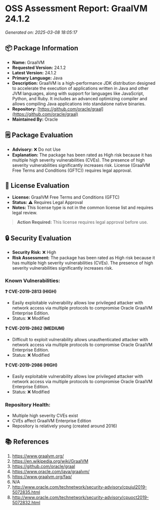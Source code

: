 # OSS Assessment Report: GraalVM 24.1.2

*Generated on: 2025-03-08 18:05:17*


## 📦 Package Information

- **Name:** GraalVM
- **Requested Version:** 24.1.2
- **Latest Version:** 24.1.2
- **Primary Language:** Java
- **Description:** GraalVM is a high-performance JDK distribution designed to accelerate the execution of applications written in Java and other JVM languages, along with support for languages like JavaScript, Python, and Ruby. It includes an advanced optimizing compiler and allows compiling Java applications into standalone native binaries.
- **Repository:** [https://github.com/oracle/graal](https://github.com/oracle/graal)
- **Maintained By:** Oracle

## 🗒️ Package Evaluation

- **Advisory:** ❌ Do not Use
- **Explanation:** The package has been rated as High risk because it has multiple high severity vulnerabilities (CVEs). The presence of high severity vulnerabilities significantly increases risk. License (GraalVM Free Terms and Conditions (GFTC)) requires legal approval.

## 📜 License Evaluation

- **License:** GraalVM Free Terms and Conditions (GFTC)
- **Status:** ⚠️ Requires Legal Approval
- **Notes:** This license type is not in the common license list and requires legal review.

> **Action Required:** This license requires legal approval before use.

## 🔒 Security Evaluation

- **Security Risk:** ❌ High
- **Risk Assessment:** The package has been rated as High risk because it has multiple high severity vulnerabilities (CVEs). The presence of high severity vulnerabilities significantly increases risk.

### Known Vulnerabilities:

**❓ CVE-2019-2813 (HIGH)**
- Easily exploitable vulnerability allows low privileged attacker with network access via multiple protocols to compromise Oracle GraalVM Enterprise Edition.
- Status: ❌ Modified

**❓ CVE-2019-2862 (MEDIUM)**
- Difficult to exploit vulnerability allows unauthenticated attacker with network access via multiple protocols to compromise Oracle GraalVM Enterprise Edition.
- Status: ❌ Modified

**❓ CVE-2019-2986 (HIGH)**
- Easily exploitable vulnerability allows low privileged attacker with network access via multiple protocols to compromise Oracle GraalVM Enterprise Edition.
- Status: ❌ Modified


### Repository Health:

- Multiple high severity CVEs exist
- CVEs affect GraalVM Enterprise Edition
- Repository is relatively young (created around 2016)

## 📚 References

1. https://www.graalvm.org/
2. https://en.wikipedia.org/wiki/GraalVM
3. https://github.com/oracle/graal
4. https://www.oracle.com/java/graalvm/
5. https://www.graalvm.org/faq/
6. N/A
7. http://www.oracle.com/technetwork/security-advisory/cpujul2019-5072835.html
8. http://www.oracle.com/technetwork/security-advisory/cpuoct2019-5072832.html